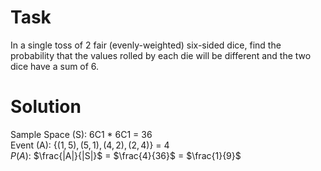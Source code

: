 # Task
In a single toss of 2 fair (evenly-weighted) six-sided dice, find the probability that the values rolled by each die will be different and the two dice have a sum of 6.

# Solution
Sample Space (S): 6C1 * 6C1 = 36  
Event (A): $\{(1, 5), (5, 1), (4, 2), (2, 4)\}$ = 4  
$P(A)$: $\frac{|A|}{|S|}$ = $\frac{4}{36}$ = $\frac{1}{9}$